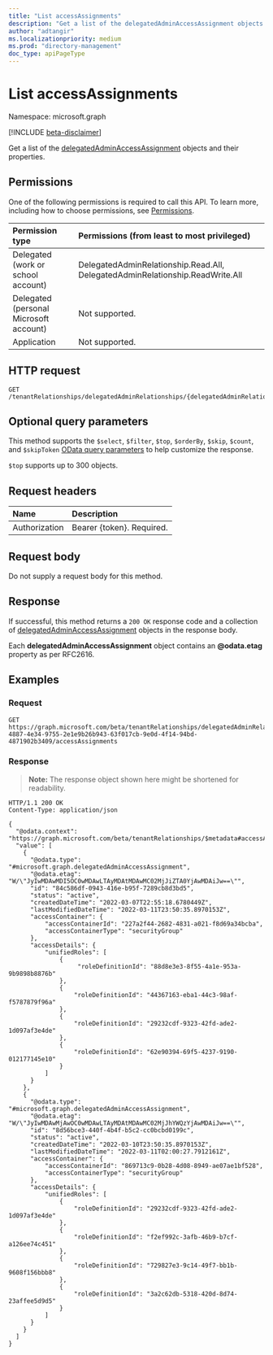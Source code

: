 ```yaml
---
title: "List accessAssignments"
description: "Get a list of the delegatedAdminAccessAssignment objects and their properties."
author: "adtangir"
ms.localizationpriority: medium
ms.prod: "directory-management"
doc_type: apiPageType
---
```


# List accessAssignments
Namespace: microsoft.graph

[!INCLUDE [beta-disclaimer](../../includes/beta-disclaimer.md)]

Get a list of the [delegatedAdminAccessAssignment](../resources/delegatedadminaccessassignment.md) objects and their properties.

## Permissions
One of the following permissions is required to call this API. To learn more, including how to choose permissions, see [Permissions](/graph/permissions-reference).

|Permission type|Permissions (from least to most privileged)|
|:---|:---|
|Delegated (work or school account)| DelegatedAdminRelationship.Read.All, DelegatedAdminRelationship.ReadWrite.All |
|Delegated (personal Microsoft account)| Not supported. |
|Application| Not supported. |

## HTTP request

<!-- {
  "blockType": "ignored"
}
-->
``` http
GET /tenantRelationships/delegatedAdminRelationships/{delegatedAdminRelationshipId}/accessAssignments
```

## Optional query parameters
This method supports the `$select`, `$filter`, `$top`, `$orderBy`, `$skip`, `$count`, and `$skipToken`  [OData query parameters](/graph/query-parameters) to help customize the response.

`$top` supports up to 300 objects.

## Request headers
|Name|Description|
|:---|:---|
|Authorization|Bearer {token}. Required.|

## Request body
Do not supply a request body for this method.

## Response

If successful, this method returns a `200 OK` response code and a collection of [delegatedAdminAccessAssignment](../resources/delegatedadminaccessassignment.md) objects in the response body.

Each **delegatedAdminAccessAssignment** object contains an **@odata.etag** property as per RFC2616.

## Examples

### Request
<!-- {
  "blockType": "request",
  "name": "list_delegatedadminaccessassignment"
}
-->
``` http
GET https://graph.microsoft.com/beta/tenantRelationships/delegatedAdminRelationships/72a7ae7e-4887-4e34-9755-2e1e9b26b943-63f017cb-9e0d-4f14-94bd-4871902b3409/accessAssignments
```


### Response
>**Note:** The response object shown here might be shortened for readability.
<!-- {
  "blockType": "response",
  "truncated": true,
  "@odata.type": "Collection(microsoft.graph.delegatedAdminAccessAssignment)"
}
-->
``` http
HTTP/1.1 200 OK
Content-Type: application/json

{
  "@odata.context": "https://graph.microsoft.com/beta/tenantRelationships/$metadata#accessAssignments",
  "value": [
    {
      "@odata.type": "#microsoft.graph.delegatedAdminAccessAssignment",
      "@odata.etag": "W/\"JyIwMDAwMDI5OC0wMDAwLTAyMDAtMDAwMC02MjJiZTA0YjAwMDAiJw==\"",
      "id": "84c586df-0943-416e-b95f-7289cb8d3bd5",
      "status": "active",
      "createdDateTime": "2022-03-07T22:55:18.6780449Z",
      "lastModifiedDateTime": "2022-03-11T23:50:35.8970153Z",
      "accessContainer": {
          "accessContainerId": "227a2f44-2682-4831-a021-f8d69a34bcba",
          "accessContainerType": "securityGroup"
      },
      "accessDetails": {
          "unifiedRoles": [
              {
                   "roleDefinitionId": "88d8e3e3-8f55-4a1e-953a-9b9898b8876b"
              },
              {
                  "roleDefinitionId": "44367163-eba1-44c3-98af-f5787879f96a"
              },
              {
                  "roleDefinitionId": "29232cdf-9323-42fd-ade2-1d097af3e4de"
              },
              {
                  "roleDefinitionId": "62e90394-69f5-4237-9190-012177145e10"
              }
          ]
      }
    },
    {
      "@odata.type": "#microsoft.graph.delegatedAdminAccessAssignment",
      "@odata.etag": "W/\"JyIwMDAwMjAwOC0wMDAwLTAyMDAtMDAwMC02MjJhYWQzYjAwMDAiJw==\"",
      "id": "8d56bce3-440f-4b4f-b5c2-cc0bcbd0199c",
      "status": "active",
      "createdDateTime": "2022-03-10T23:50:35.8970153Z",
      "lastModifiedDateTime": "2022-03-11T02:00:27.7912161Z",
      "accessContainer": {
          "accessContainerId": "869713c9-0b28-4d08-8949-ae07ae1bf528",
          "accessContainerType": "securityGroup"
      },
      "accessDetails": {
          "unifiedRoles": [
              {
                  "roleDefinitionId": "29232cdf-9323-42fd-ade2-1d097af3e4de"
              },
              {
                  "roleDefinitionId": "f2ef992c-3afb-46b9-b7cf-a126ee74c451"
              },
              {
                  "roleDefinitionId": "729827e3-9c14-49f7-bb1b-9608f156bbb8"
              },
              {
                  "roleDefinitionId": "3a2c62db-5318-420d-8d74-23affee5d9d5"
              }
          ]
      }
    }
  ]
}
```

